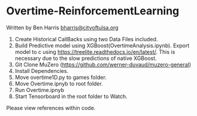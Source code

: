 # Overtime-ReinforcementLearning
Written by Ben Harris
bharris@cityoftulsa.org

1. Create Historical CallBacks using two Data Files included.
2. Build Predictive model using XGBoost(OvertimeAnalysis.ipynb). Export model to c using https://treelite.readthedocs.io/en/latest/. This is necessary due to the slow predictions of native XGBoost.
3. Git Clone MuZero (https://github.com/werner-duvaud/muzero-general) 
4. Install Dependencies.
5. Move overtime1D.py to games folder. 
6. Move Overtime.ipnyb to root folder. 
7. Run Overtime.ipnyb
8. Start Tensorboard in the root folder to Watch. 

Please view references within code. 
